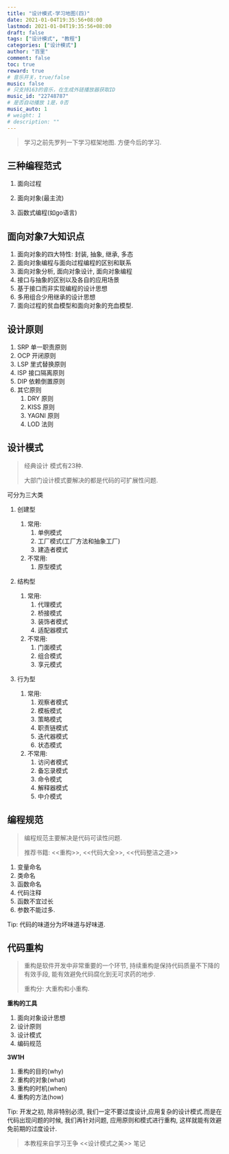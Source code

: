 ```yaml
---
title: "设计模式-学习地图(四)"
date: 2021-01-04T19:35:56+08:00
lastmod: 2021-01-04T19:35:56+08:00
draft: false
tags: ["设计模式", "教程"]
categories: ["设计模式"]
author: "百里"
comment: false
toc: true
reward: true
# 音乐开关，true/false
music: false
# 只支持163的音乐，在生成外链播放器获取ID
music_id: "22748787"
# 是否自动播放 1是，0否
music_auto: 1
# weight: 1
# description: ""
---
```


> 学习之前先罗列一下学习框架地图. 方便今后的学习. 

##  三种编程范式

1. 面向过程

2. 面向对象(最主流)

3. 函数式编程(如go语言)

## 面向对象7大知识点

1. 面向对象的四大特性: 封装, 抽象, 继承, 多态
2. 面向对象编程与面向过程编程的区别和联系
3. 面向对象分析, 面向对象设计, 面向对象编程
4. 接口与抽象的区别以及各自的应用场景 
5. 基于接口而非实现编程的设计思想
6. 多用组合少用继承的设计思想
7. 面向过程的贫血模型和面向对象的充血模型.

## 设计原则

1. SRP 单一职责原则
2. OCP 开闭原则
3. LSP 里式替换原则
4. ISP 接口隔离原则
5. DIP 依赖倒置原则
6. 其它原则
   1. DRY 原则
   2. KISS 原则
   3. YAGNI 原则
   4. LOD 法则

## 设计模式

> 经典设计 模式有23种. 
>
> 大部门设计模式要解决的都是代码的可扩展性问题.

可分为三大类

1. 创建型

   1. 常用: 
      1. 单例模式
      2. 工厂模式(工厂方法和抽象工厂)
      3. 建造者模式
   2. 不常用:
      1. 原型模式

2. 结构型

   1. 常用:
      1. 代理模式
      2. 桥接模式
      3. 装饰者模式
      4. 适配器模式
   2. 不常用:
      1. 门面模式
      2. 组合模式
      3. 享元模式

3. 行为型

   1. 常用:
      1. 观察者模式
      2. 模板模式
      3. 策略模式
      4. 职责链模式
      5. 迭代器模式
      6. 状态模式
   2. 不常用:
      1. 访问者模式
      2. 备忘录模式
      3. 命令模式
      4. 解释器模式
      5. 中介模式

## 编程规范

> 编程规范主要解决是代码可读性问题.
>
> 推荐书籍: <<重构>>, <<代码大全>>, <<代码整洁之道>>

1. 变量命名
2. 类命名
3. 函数命名
4. 代码注释
5. 函数不宜过长
6. 参数不能过多.

Tip: 代码的味道分为坏味道与好味道.



## 代码重构

> 重构是软件开发中非常重要的一个环节, 持续重构是保持代码质量不下降的有效手段, 能有效避免代码腐化到无可求药的地步.
>
> 重构分: 大重构和小重构.

**重构的工具**

1. 面向对象设计思想
2. 设计原则
3. 设计模式
4. 编码规范

**3W1H**

1. 重构的目的(why)
2. 重构的对象(what)
3. 重构的时机(when)
4. 重构的方法(how)



Tip: 开发之初, 除非特别必须, 我们一定不要过度设计,应用复杂的设计模式.而是在代码出现问题的时候, 我们再针对问题, 应用原则和模式进行重构, 这样就能有效避免前期的过度设计.










>  本教程来自学习王争 <<设计模式之美>> 笔记 

